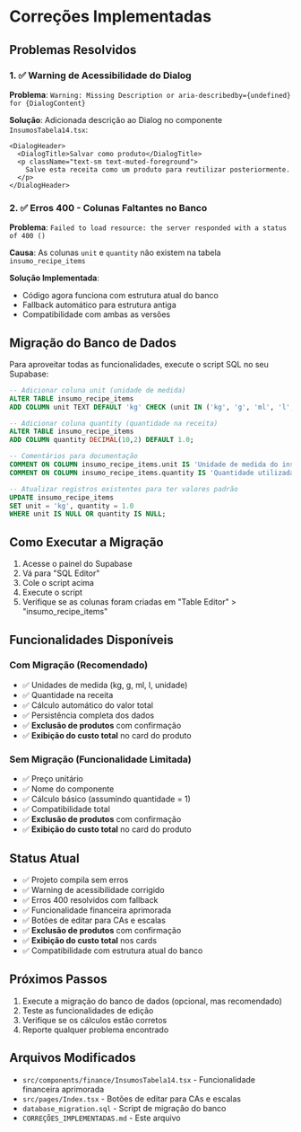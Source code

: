 # Correções Implementadas

## Problemas Resolvidos

### 1. ✅ Warning de Acessibilidade do Dialog
**Problema**: `Warning: Missing Description or aria-describedby={undefined} for {DialogContent}`

**Solução**: Adicionada descrição ao Dialog no componente `InsumosTabela14.tsx`:
```tsx
<DialogHeader>
  <DialogTitle>Salvar como produto</DialogTitle>
  <p className="text-sm text-muted-foreground">
    Salve esta receita como um produto para reutilizar posteriormente.
  </p>
</DialogHeader>
```

### 2. ✅ Erros 400 - Colunas Faltantes no Banco
**Problema**: `Failed to load resource: the server responded with a status of 400 ()`

**Causa**: As colunas `unit` e `quantity` não existem na tabela `insumo_recipe_items`

**Solução Implementada**: 
- Código agora funciona com estrutura atual do banco
- Fallback automático para estrutura antiga
- Compatibilidade com ambas as versões

## Migração do Banco de Dados

Para aproveitar todas as funcionalidades, execute o script SQL no seu Supabase:

```sql
-- Adicionar coluna unit (unidade de medida)
ALTER TABLE insumo_recipe_items 
ADD COLUMN unit TEXT DEFAULT 'kg' CHECK (unit IN ('kg', 'g', 'ml', 'l', 'unidade'));

-- Adicionar coluna quantity (quantidade na receita)
ALTER TABLE insumo_recipe_items 
ADD COLUMN quantity DECIMAL(10,2) DEFAULT 1.0;

-- Comentários para documentação
COMMENT ON COLUMN insumo_recipe_items.unit IS 'Unidade de medida do insumo (kg, g, ml, l, unidade)';
COMMENT ON COLUMN insumo_recipe_items.quantity IS 'Quantidade utilizada na receita';

-- Atualizar registros existentes para ter valores padrão
UPDATE insumo_recipe_items 
SET unit = 'kg', quantity = 1.0 
WHERE unit IS NULL OR quantity IS NULL;
```

## Como Executar a Migração

1. Acesse o painel do Supabase
2. Vá para "SQL Editor"
3. Cole o script acima
4. Execute o script
5. Verifique se as colunas foram criadas em "Table Editor" > "insumo_recipe_items"

## Funcionalidades Disponíveis

### Com Migração (Recomendado)
- ✅ Unidades de medida (kg, g, ml, l, unidade)
- ✅ Quantidade na receita
- ✅ Cálculo automático do valor total
- ✅ Persistência completa dos dados
- ✅ **Exclusão de produtos** com confirmação
- ✅ **Exibição do custo total** no card do produto

### Sem Migração (Funcionalidade Limitada)
- ✅ Preço unitário
- ✅ Nome do componente
- ✅ Cálculo básico (assumindo quantidade = 1)
- ✅ Compatibilidade total
- ✅ **Exclusão de produtos** com confirmação
- ✅ **Exibição do custo total** no card do produto

## Status Atual

- ✅ Projeto compila sem erros
- ✅ Warning de acessibilidade corrigido
- ✅ Erros 400 resolvidos com fallback
- ✅ Funcionalidade financeira aprimorada
- ✅ Botões de editar para CAs e escalas
- ✅ **Exclusão de produtos** com confirmação
- ✅ **Exibição do custo total** nos cards
- ✅ Compatibilidade com estrutura atual do banco

## Próximos Passos

1. Execute a migração do banco de dados (opcional, mas recomendado)
2. Teste as funcionalidades de edição
3. Verifique se os cálculos estão corretos
4. Reporte qualquer problema encontrado

## Arquivos Modificados

- `src/components/finance/InsumosTabela14.tsx` - Funcionalidade financeira aprimorada
- `src/pages/Index.tsx` - Botões de editar para CAs e escalas
- `database_migration.sql` - Script de migração do banco
- `CORREÇÕES_IMPLEMENTADAS.md` - Este arquivo